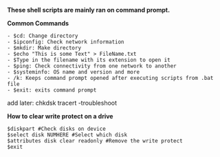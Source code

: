 **These shell scripts are mainly ran on command prompt.**

**Common Commands**
```
- $cd: Change directory
- $ipconfig: Check network information
- $mkdir: Make directory
- $echo "This is some Text" > FileName.txt
- $Type in the filename with its extension to open it
- $ping: Check connectivity from one network to another
- $systeminfo: OS name and version and more
- /k: Keeps command prompt opened after executing scripts from .bat file
- $exit: exits command prompt
```

add later:
chkdsk
tracert -troubleshoot

**How to clear write protect on a drive**
```
$diskpart #Check disks on device
$select disk NUMHERE #Select which disk
$attributes disk clear readonly #Remove the write protect
$exit 
```